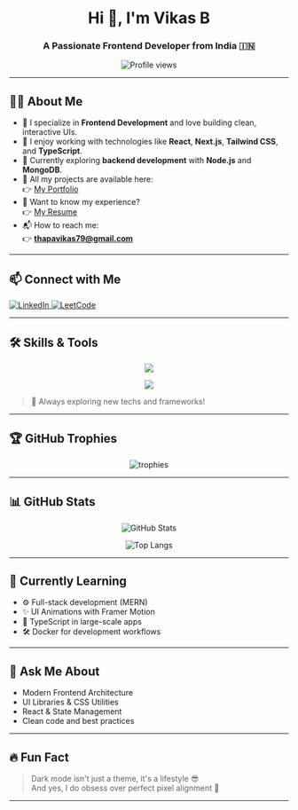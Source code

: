 <h1 align="center">Hi 👋, I'm Vikas B</h1>
<h3 align="center">A Passionate Frontend Developer from India 🇮🇳</h3>

<p align="center">
  <img src="https://komarev.com/ghpvc/?username=thapavikas&label=Profile%20views&color=0e75b6&style=flat" alt="Profile views" />
</p>

---

## 🧑‍💻 About Me

- 🎯 I specialize in **Frontend Development** and love building clean, interactive UIs.
- 🚀 I enjoy working with technologies like **React**, **Next.js**, **Tailwind CSS**, and **TypeScript**.
- 🌱 Currently exploring **backend development** with **Node.js** and **MongoDB**.
- 📂 All my projects are available here:  
  👉 [My Portfolio](https://vikas-b-portfolio.vercel.app/)
- 📄 Want to know my experience?  
  👉 [My Resume](https://drive.google.com/drive/folders/1PfISNRBYpDjBlq7NZoMToQPuFmATr4Rz?usp=drive_link)
- 📬 How to reach me:  
  👉 **thapavikas79@gmail.com**

---

## 📫 Connect with Me

<p align="left">
  <a href="https://www.linkedin.com/in/vikas-b-2395b6265/" target="_blank">
    <img src="https://img.shields.io/badge/-Vikas%20B-blue?style=for-the-badge&logo=linkedin" alt="LinkedIn"/>
  </a>
  <a href="https://leetcode.com/u/vikasthapa433/" target="_blank">
    <img src="https://img.shields.io/badge/-LeetCode-orange?style=for-the-badge&logo=leetcode" alt="LeetCode"/>
  </a>
</p>

---

## 🛠️ Skills & Tools

<div align="center">
  <img src="https://skillicons.dev/icons?i=html,css,js,ts,react,nextjs,tailwind,nodejs,express,mongodb,java,c,git,docker" />
</div>

<p align="center">
  <img src="https://skillicons.dev/icons?i=figma,vscode,github,bash,redux" />
</p>

> 🧠 Always exploring new techs and frameworks!


---

## 🏆 GitHub Trophies

<p align="center">
  <img src="https://github-profile-trophy.vercel.app/?username=thapavikas&theme=gruvbox&margin-w=10&margin-h=15&row=1&column=7" alt="trophies" />
</p>

---

## 📊 GitHub Stats

<p align="center">
  <img src="https://github-readme-stats.vercel.app/api?username=thapavikas&show_icons=true&theme=tokyonight" alt="GitHub Stats" />
</p>

<p align="center">
  <img src="https://github-readme-stats.vercel.app/api/top-langs/?username=thapavikas&layout=compact&theme=tokyonight" alt="Top Langs" />
</p>

---
## 🎯 Currently Learning

- ⚙️ Full-stack development (MERN)
- ✨ UI Animations with Framer Motion
- 🧩 TypeScript in large-scale apps
- 🛠️ Docker for development workflows

---

## 💬 Ask Me About

- Modern Frontend Architecture  
- UI Libraries & CSS Utilities  
- React & State Management  
- Clean code and best practices  

---

## 🔥 Fun Fact

> Dark mode isn't just a theme, it's a lifestyle 😎  
> And yes, I do obsess over perfect pixel alignment 🎯

---

